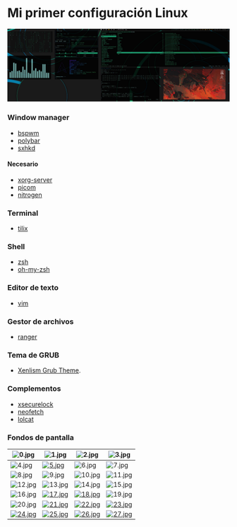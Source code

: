 # Mi primer configuración Linux

![deskys](https://github.com/ADN227/MarchY-config/blob/main/0.jpg)

### Window manager
- [bspwm](https://github.com/baskerville/bspwm)
- [polybar](https://github.com/polybar/polybar)
- [sxhkd](https://github.com/baskerville/sxhkd)

#### Necesario
- [xorg-server](https://archlinux.org/packages/extra/x86_64/xorg-server/)
- [picom](https://github.com/yshui/picom)
- [nitrogen](https://github.com/l3ib/nitrogen/)

### Terminal
- [tilix](https://gnunn1.github.io/tilix-web/)

### Shell
- [zsh](https://www.zsh.org/)
- [oh-my-zsh](https://ohmyz.sh/)

### Editor de texto
- [vim](https://archlinux.org/packages/extra/x86_64/vim/)

### Gestor de archivos
- [ranger](https://ranger.github.io)

### Tema de GRUB
- [Xenlism Grub Theme](https://www.gnome-look.org/p/1440862).

### Complementos
- [xsecurelock](https://archlinux.org/packages/community/x86_64/xsecurelock/)
- [neofetch](https://github.com/dylanaraps/neofetch)
- [lolcat](https://github.com/busyloop/lolcat/)

### Fondos de pantalla
|![0.jpg](https://images.hdqwalls.com/wallpapers/katana-anime-girl-neon-4k-9s.jpg)|![1.jpg](https://wallpapertag.com/wallpaper/full/3/e/f/199636-dual-monitor-background-3840x1080-for-tablet.jpg)|![2.jpg](https://images6.alphacoders.com/317/317353.jpg)|![3.jpg](http://www.hdwallpaperslife.com/wp-content/uploads/2018/02/katana_anime_girl_4k-HD.jpg)|
|--|--|--|--|
|![4.jpg](https://wallpaperaccess.com/full/2923524.jpg)|[![5.jpg](https://img2.wallpaperscreen.com/wp/7y/3/fox-forest-trees-mountains-minimalist-minimalism-y7342-small.jpg)](https://uhdpixel.com/wall/fox-forest-trees-mountains-minimalist-minimalism-4k-y7342/)|![6.jpg](https://images.hdqwalls.com/download/1/forest-dark-evening-sunset-last-light-minimalistic-5c-3840x2160.jpg)|![7.jpg](https://images.wallpapersden.com/image/download/desert-towers-cool_bG5sa26UmZqaraWkpJRobWllrWdma2U.jpg)|
|![8.jpg](https://www.teahub.io/photos/full/52-527219_game-of-thrones-stark-logo-minimalist-8k-macbook.jpg)|![9.jpg](https://wallpaperforu.com/wp-content/uploads/2020/08/minimal-wallpaper-20081414183546-scaled.jpg)|![10.jpg](https://www.pixel4k.com/wp-content/uploads/2018/10/minimalism-logo-devil-4k_1540751406.jpg)|![11.jpg](https://wallpapercosmos.com/w/full/7/8/b/1473718.jpg)|
|![12.jpg](https://wallpaperset.com/w/full/6/6/b/294562.jpg)|![13.jpg](https://images.hdqwalls.com/download/neon-genesis-evangelion-bye-my-friend-4k-bw-2560x1700.jpg)|![14.jpg](https://www.pixel4k.com/wp-content/uploads/2019/11/k-da-pop-stars-neon-akali-league-of-legends-lol-lol_1574104459.jpg)|![15.jpg](https://wallup.net/wp-content/uploads/2015/12/149830-anime-Neon_Genesis_Evangelion.jpg)|
|![16.jpg](https://images.hdqwalls.com/download/neon-city-pan-4k-20-2560x1440.jpg)|[![17.jpg](https://e1.pxfuel.com/desktop-wallpaper/876/311/desktop-wallpaper-cyber-city-anime-80s-cyber-city-anime.jpg)](https://images.hdqwalls.com/download/anime-cyber-girl-neon-city-cr-3840x2160.jpg)|[![18.jpg](https://besthqwallpapers.com/Uploads/24-4-2020/130418/thumb2-neon-line-circuit-board-neon-digital-background-pink-neon-lines-modern-technology-printed-circuit-board.jpg)](https://besthqwallpapers.com/abstract/neon-line-circuit-board-neon-digital-background-pink-neon-lines-modern-technology-printed-circuit-board-130418)|![19.jpg](https://newswatchtv.com/wp-content/uploads/2018/06/iStock-832493292.jpg)|
|![20.jpg](https://wallpapercave.com/wp/wp5317933.jpg)|[![21.jpg](https://images-wixmp-ed30a86b8c4ca887773594c2.wixmp.com/i/6b242645-e0a0-41ca-be34-eb3a910c566c/deu2em9-dc37dda5-d58c-4338-9798-295cecbd6813.png/v1/fill/w_1192,h_670,q_70,strp/phelt___premium_2k_wallpaper_by_spiraloso_deu2em9-pre.jpg)](https://www.deviantart.com/spiraloso/art/Phelt-Premium-2K-Wallpaper-897027201)|[![22.jpg](https://images-wixmp-ed30a86b8c4ca887773594c2.wixmp.com/f/59ea4400-41e0-4e67-94a0-8921189d77b2/detpmob-ce80cc7f-f8e1-4f9d-b248-a10c1200b09b.png/v1/fill/w_1280,h_611,q_80,strp/peyto_lake_by_jakedrakeart_detpmob-fullview.jpg?token=eyJ0eXAiOiJKV1QiLCJhbGciOiJIUzI1NiJ9.eyJzdWIiOiJ1cm46YXBwOjdlMGQxODg5ODIyNjQzNzNhNWYwZDQxNWVhMGQyNmUwIiwiaXNzIjoidXJuOmFwcDo3ZTBkMTg4OTgyMjY0MzczYTVmMGQ0MTVlYTBkMjZlMCIsIm9iaiI6W1t7ImhlaWdodCI6Ijw9NjExIiwicGF0aCI6IlwvZlwvNTllYTQ0MDAtNDFlMC00ZTY3LTk0YTAtODkyMTE4OWQ3N2IyXC9kZXRwbW9iLWNlODBjYzdmLWY4ZTEtNGY5ZC1iMjQ4LWExMGMxMjAwYjA5Yi5wbmciLCJ3aWR0aCI6Ijw9MTI4MCJ9XV0sImF1ZCI6WyJ1cm46c2VydmljZTppbWFnZS5vcGVyYXRpb25zIl19.HimZsR822N7Gv0J7ph_blYTvitTzG-NTHedzs6FiST4)](https://www.deviantart.com/yiresukam/art/Peyto-Lake-896431115)|[![23.jpg](https://images-wixmp-ed30a86b8c4ca887773594c2.wixmp.com/f/5309d791-2e8a-4774-99f1-e9ee83f9f427/deapio7-e848d605-1c61-406f-943d-9d125e4d8251.png/v1/fill/w_1192,h_670,q_70,strp/abstract_squares_wallpaper_minimalist_by_djraspberry1999_deapio7-pre.jpg?token=eyJ0eXAiOiJKV1QiLCJhbGciOiJIUzI1NiJ9.eyJzdWIiOiJ1cm46YXBwOjdlMGQxODg5ODIyNjQzNzNhNWYwZDQxNWVhMGQyNmUwIiwiaXNzIjoidXJuOmFwcDo3ZTBkMTg4OTgyMjY0MzczYTVmMGQ0MTVlYTBkMjZlMCIsIm9iaiI6W1t7ImhlaWdodCI6Ijw9NzIwIiwicGF0aCI6IlwvZlwvNTMwOWQ3OTEtMmU4YS00Nzc0LTk5ZjEtZTllZTgzZjlmNDI3XC9kZWFwaW83LWU4NDhkNjA1LTFjNjEtNDA2Zi05NDNkLTlkMTI1ZTRkODI1MS5wbmciLCJ3aWR0aCI6Ijw9MTI4MCJ9XV0sImF1ZCI6WyJ1cm46c2VydmljZTppbWFnZS5vcGVyYXRpb25zIl19.l1x8kDoyf65RPvSALcpni6vNi_7jBIbeShYJ8A123c0)](https://www.deviantart.com/djraspberry1999/art/Abstract-Squares-Wallpaper-Minimalist-864513223)|
|[![24.jpg](https://images-wixmp-ed30a86b8c4ca887773594c2.wixmp.com/f/5309d791-2e8a-4774-99f1-e9ee83f9f427/debm9uc-7b606bd2-6645-41f5-ac4a-fb883b00bc26.png/v1/fill/w_1192,h_670,q_70,strp/abstract_circles_wallpaper_minimalist_by_djraspberry1999_debm9uc-pre.jpg?token=eyJ0eXAiOiJKV1QiLCJhbGciOiJIUzI1NiJ9.eyJzdWIiOiJ1cm46YXBwOjdlMGQxODg5ODIyNjQzNzNhNWYwZDQxNWVhMGQyNmUwIiwiaXNzIjoidXJuOmFwcDo3ZTBkMTg4OTgyMjY0MzczYTVmMGQ0MTVlYTBkMjZlMCIsIm9iaiI6W1t7ImhlaWdodCI6Ijw9NzIwIiwicGF0aCI6IlwvZlwvNTMwOWQ3OTEtMmU4YS00Nzc0LTk5ZjEtZTllZTgzZjlmNDI3XC9kZWJtOXVjLTdiNjA2YmQyLTY2NDUtNDFmNS1hYzRhLWZiODgzYjAwYmMyNi5wbmciLCJ3aWR0aCI6Ijw9MTI4MCJ9XV0sImF1ZCI6WyJ1cm46c2VydmljZTppbWFnZS5vcGVyYXRpb25zIl19.432YZR7QhQHuBxvy7GR0N60-qxJmGx_n2f5gcq8yE5k)](https://www.deviantart.com/djraspberry1999/art/Abstract-Circles-Wallpaper-Minimalist-866041428)|[![25.jpg](https://images-wixmp-ed30a86b8c4ca887773594c2.wixmp.com/f/b8298edf-09dc-4561-a13e-13fdc8d2a1be/dethzyu-9870602e-4abb-4cdb-b8e1-96e8d5ab1433.png/v1/fill/w_1192,h_670,q_70,strp/calm_skies_by_prisonercoin_dethzyu-pre.jpg?token=eyJ0eXAiOiJKV1QiLCJhbGciOiJIUzI1NiJ9.eyJzdWIiOiJ1cm46YXBwOjdlMGQxODg5ODIyNjQzNzNhNWYwZDQxNWVhMGQyNmUwIiwiaXNzIjoidXJuOmFwcDo3ZTBkMTg4OTgyMjY0MzczYTVmMGQ0MTVlYTBkMjZlMCIsIm9iaiI6W1t7ImhlaWdodCI6Ijw9MTA4MCIsInBhdGgiOiJcL2ZcL2I4Mjk4ZWRmLTA5ZGMtNDU2MS1hMTNlLTEzZmRjOGQyYTFiZVwvZGV0aHp5dS05ODcwNjAyZS00YWJiLTRjZGItYjhlMS05NmU4ZDVhYjE0MzMucG5nIiwid2lkdGgiOiI8PTE5MjAifV1dLCJhdWQiOlsidXJuOnNlcnZpY2U6aW1hZ2Uub3BlcmF0aW9ucyJdfQ.MIx2hjSsx3_XRtw6LjEEUrPm6lwbAEZZXCikxVp7rgw)](https://www.deviantart.com/prisonercoin/art/Calm-Skies-896075094)|[![26.jpg](https://images-wixmp-ed30a86b8c4ca887773594c2.wixmp.com/f/b3be1dae-3caa-4d45-be6c-3de586ba95e2/derlepn-4a85e1dd-5332-46ba-a389-1b398165bda5.jpg/v1/fill/w_1192,h_670,q_70,strp/verdant_mountain__commissioned__by_bisbiswas_derlepn-pre.jpg?token=eyJ0eXAiOiJKV1QiLCJhbGciOiJIUzI1NiJ9.eyJzdWIiOiJ1cm46YXBwOjdlMGQxODg5ODIyNjQzNzNhNWYwZDQxNWVhMGQyNmUwIiwiaXNzIjoidXJuOmFwcDo3ZTBkMTg4OTgyMjY0MzczYTVmMGQ0MTVlYTBkMjZlMCIsIm9iaiI6W1t7ImhlaWdodCI6Ijw9OTAwIiwicGF0aCI6IlwvZlwvYjNiZTFkYWUtM2NhYS00ZDQ1LWJlNmMtM2RlNTg2YmE5NWUyXC9kZXJsZXBuLTRhODVlMWRkLTUzMzItNDZiYS1hMzg5LTFiMzk4MTY1YmRhNS5qcGciLCJ3aWR0aCI6Ijw9MTYwMCJ9XV0sImF1ZCI6WyJ1cm46c2VydmljZTppbWFnZS5vcGVyYXRpb25zIl19.afXh3AXFoJXc5aBhvH_98fWTZvaaPyhBkyRm_uLCz4Y)](https://www.deviantart.com/bisbiswas/art/Verdant-Mountain-892874939)|[![27.jpg](https://images-wixmp-ed30a86b8c4ca887773594c2.wixmp.com/f/28f67bf1-abbb-4dd3-b6e9-276242408e51/der73hh-19b32ee8-066a-4158-b5bd-84a9c002cd48.png/v1/fill/w_1024,h_745,q_80,strp/kingdom_of_fire_by_hydeillustration_der73hh-fullview.jpg?token=eyJ0eXAiOiJKV1QiLCJhbGciOiJIUzI1NiJ9.eyJzdWIiOiJ1cm46YXBwOjdlMGQxODg5ODIyNjQzNzNhNWYwZDQxNWVhMGQyNmUwIiwiaXNzIjoidXJuOmFwcDo3ZTBkMTg4OTgyMjY0MzczYTVmMGQ0MTVlYTBkMjZlMCIsIm9iaiI6W1t7ImhlaWdodCI6Ijw9NzQ1IiwicGF0aCI6IlwvZlwvMjhmNjdiZjEtYWJiYi00ZGQzLWI2ZTktMjc2MjQyNDA4ZTUxXC9kZXI3M2hoLTE5YjMyZWU4LTA2NmEtNDE1OC1iNWJkLTg0YTljMDAyY2Q0OC5wbmciLCJ3aWR0aCI6Ijw9MTAyNCJ9XV0sImF1ZCI6WyJ1cm46c2VydmljZTppbWFnZS5vcGVyYXRpb25zIl19.Cye84BSTDDd4smdH2MGv64AkupZew4afSY6MpPoKD_w)](https://www.deviantart.com/hydeillustration/art/Kingdom-of-Fire-892207205)|
